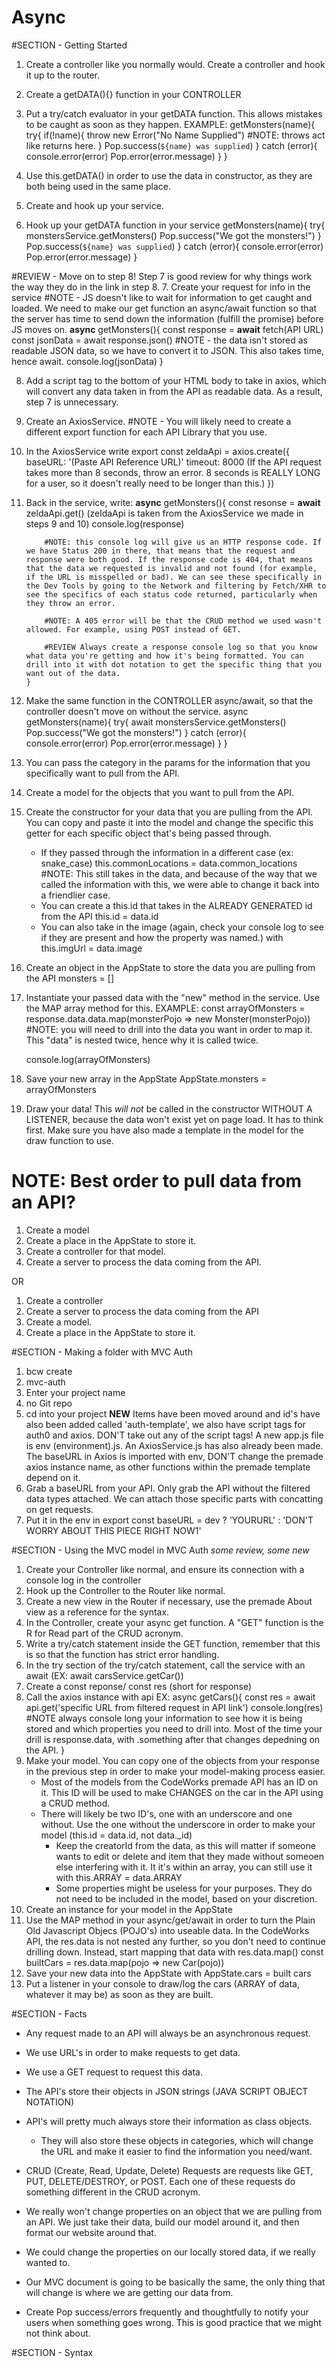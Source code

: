 # Async

#SECTION - Getting Started

1. Create a controller like you normally would. Create a controller and hook it up to the router. 

2. Create a getDATA(){} function in your CONTROLLER 

3. Put a try/catch evaluator in your getDATA function. This allows mistakes to be caught as soon as they happen.
    EXAMPLE: 
    getMonsters(name){
        try{
            if(!name){
                throw new Error("No Name Supplied") #NOTE: throws act like returns here.
            }
            Pop.success(`${name} was supplied`)
        } catch (error){
            console.error(error)
            Pop.error(error.message)
        }
    }

4. Use this.getDATA() in order to use the data in constructor, as they are both being used in the same place.

5. Create and hook up your service.

6. Hook up your getDATA function in your service
    getMonsters(name){
        try{
            monstersService.getMonsters()
            Pop.success("We got the monsters!")
            }
            Pop.success(`${name} was supplied`)
        } catch (error){
            console.error(error)
            Pop.error(error.message)
        }

#REVIEW - Move on to step 8! Step 7 is good review for why things work the way they do in the link in step 8.
7. Create your request for info in the service #NOTE - JS doesn't like to wait for information to get caught and loaded. We need to make our get function an async/await function so that the server has time to send down the information (fulfill the promise) before JS moves on. 
    **async** getMonsters(){ 
        const response = **await** fetch(API URL)
        const jsonData = await response.json() #NOTE - the data isn't stored as readable JSON data, so we have to convert it to JSON. This also takes time, hence await.
        console.log(jsonData)
    }

8. Add a script tag to the bottom of your HTML body to take in axios, which will convert any data taken in from the API as readable data. As a result, step 7 is unnecessary. 

9. Create an AxiosService. #NOTE - You will likely need to create a different export function for each API Library that you use.

10. In the AxiosService write export const zeldaApi = axios.create({
    baseURL: '(Paste API Reference URL)'
    timeout: 8000 (If the API request takes more than 8 seconds, throw an error. 8 seconds is REALLY LONG for a user, so it doesn't really need to be longer than this.)
})

11. Back in the service, write:
        **async** getMonsters(){
            const resonse = **await** zeldaApi.get() (zeldaApi is taken from the AxiosService we made in steps 9 and 10)
            console.log(response) 

            #NOTE: this console log will give us an HTTP response code. If we have Status 200 in there, that means that the request and response were both good. If the response code is 404, that means that the data we requested is invalid and not found (for example, if the URL is misspelled or bad). We can see these specifically in the Dev Tools by going to the Network and filtering by Fetch/XHR to see the specifics of each status code returned, particularly when they throw an error.

            #NOTE: A 405 error will be that the CRUD method we used wasn't allowed. For example, using POST instead of GET.

            #REVIEW Always create a response console log so that you know what data you're getting and how it's being formatted. You can drill into it with dot notation to get the specific thing that you want out of the data.
        }

12. Make the same function in the CONTROLLER async/await, so that the controller doesn't move on without the service.
        async getMonsters(name){
        try{
            await monstersService.getMonsters()
            Pop.success("We got the monsters!")
        } catch (error){
            console.error(error)
            Pop.error(error.message)
        }
    }

13. You can pass the category in the params for the information that you specifically want to pull from the API. 

14. Create a model for the objects that you want to pull from the API.

15. Create the constructor for your data that you are pulling from the API. You can copy and paste it into the model and change the specific this getter for each specific object that's being passed through.
    - If they passed through the information in a different case (ex: snake_case)
    this.commonLocations = data.common_locations #NOTE: This still takes in the data, and because of the way that we called the information with this, we were able to change it back into a friendlier case.
    - You can create a this.id that takes in the ALREADY GENERATED id from the API
        this.id = data.id
    - You can also take in the image (again, check your console log to see if they are present and how the property was named.) with this.imgUrl = data.image

16. Create an object in the AppState to store the data you are pulling from the API
    monsters = []

17. Instantiate your passed data with the "new" method in the service. Use the MAP array method for this.
    EXAMPLE:
    const arrayOfMonsters = response.data.data.map(monsterPojo => new Monster(monsterPojo))  
    #NOTE: you will need to drill into the data you want in order to map it. This "data" is nested twice, hence why it is called twice.

    console.log(arrayOfMonsters)

18. Save your new array in the AppState
    AppState.monsters = arrayOfMonsters

19. Draw your data! This _will not_ be called in the constructor WITHOUT A LISTENER, because the data won't exist yet on page load. It has to think first. Make sure you have also made a template in the model for the draw function to use.

# NOTE: Best order to pull data from an API?

1. Create a model
2. Create a place in the AppState to store it.
3. Create a controller for that model.
4. Create a server to process the data coming from the API.

OR

1. Create a controller
2. Create a server to process the data coming from the API
3. Create a model.
4. Create a place in the AppState to store it.

#SECTION - Making a folder with MVC Auth

1. bcw create
2. mvc-auth
3. Enter your project name
4. no Git repo
5. cd into your project
**NEW** Items have been moved around and id's have also been added called 'auth-template', we also have script tags for auth0 and axios. DON'T take out any of the script tags! A new app.js file is env (environment).js. An AxiosService.js has also already been made. The baseURL in Axios is imported with env, DON'T change the premade axios instance name, as other functions within the premade template depend on it. 
6. Grab a baseURL from your API. Only grab the API without the filtered data types attached. We can attach those specific parts with concatting on get requests.
7. Put it in the env in export const baseURL = dev ? 'YOURURL' : 'DON'T WORRY ABOUT THIS PIECE RIGHT NOW1'

#SECTION - Using the MVC model in MVC Auth _some review, some new_
1. Create your Controller like normal, and ensure its connection with a console log in the controller
2. Hook up the Controller to the Router like normal.
3. Create a new view in the Router if necessary, use the premade About view as a reference for the syntax.
4. In the Controller, create your async get function. A "GET" function is the R for Read part of the CRUD acronym.
5. Write a try/catch statement inside the GET function, remember that this is so that the function has strict error handling.
6. In the try section of the try/catch statement, call the service with an await (EX: await carsService.getCar())
7. Create a const reponse/ const res (short for response)
8. Call the axios instance with api
    EX:
    async getCars(){
        const res = await api.get('specific URL from filtered request in API link')
        console.long(res) #NOTE always console long your information to see how it is being stored and which properties you need to drill into. Most of the time your drill is response.data, with .something after that changes depedning on the API.
    }
9. Make your model. You can copy one of the objects from your response in the previous step in order to make your model-making process easier.
    - Most of the models from the CodeWorks premade API has an ID on it. This ID will be used to make CHANGES on the car in the API using a CRUD method.
    - There will likely be two ID's, one with an underscore and one without. Use the one without the underscore in order to make your model 
      (this.id = data.id, not data._id)
		- Keep the creatorId from the data, as this will matter if someone wants to edit or delete and item that they made without someoen else interfering with it. It it's within an array, you can still use it with this.ARRAY = data.ARRAY
		- Some properties might be useless for your purposes. They do not need to be included in the model, based on your discretion.
10. Create an instance for your model in the AppState
11. Use the MAP method in your async/get/await in order to turn the Plain Old Javascript Objecs (POJO's) into useable data. In the CodeWorks API, the res.data is not nested any further, so you don't need to continue drilling down. Instead, start mapping that data with res.data.map()
	const builtCars = res.data.map(pojo => new Car(pojo))
12. Save your new data into the AppState with AppState.cars = built cars
13. Put a listener in your console to draw/log the cars (ARRAY of data, whatever it may be) as soon as they are built.


#SECTION - Facts

- Any request made to an API will always be an asynchronous request.

- We use URL's in order to make requests to get data.

- We use a GET request to request this data.

- The API's store their objects in JSON strings (JAVA SCRIPT OBJECT NOTATION)

- API's will pretty much always store their information as class objects.
    - They will also store these objects in categories, which will change the URL and make it easier to find the information you need/want.

- CRUD (Create, Read, Update, Delete) Requests are requests like GET, PUT, DELETE/DESTROY, or POST. Each one of these requests do something different in the CRUD acronym.

- We really won't change properties on an object that we are pulling from an API. We just take their data, build our model around it, and then format our website around that.

- We could change the properties on our locally stored data, if we really wanted to.

- Our MVC document is going to be basically the same, the only thing that will change is where we are getting our data from.

- Create Pop success/errors frequently and thoughtfully to notify your users when something goes wrong. This is good practice that we might not think about.

#SECTION - Syntax

